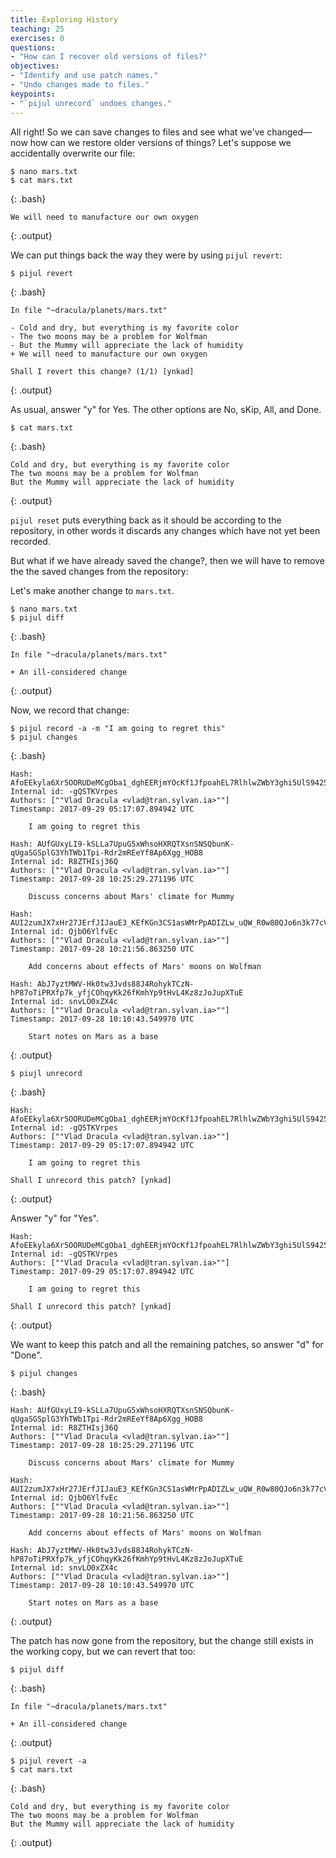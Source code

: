 ```yaml
---
title: Exploring History
teaching: 25
exercises: 0
questions:
- "How can I recover old versions of files?"
objectives:
- "Identify and use patch names."
- "Undo changes made to files."
keypoints:
- "`pijul unrecord` undoes changes."
---
```


All right! So
we can save changes to files and see what we've changed—now how
can we restore older versions of things?
Let's suppose we accidentally overwrite our file:

~~~
$ nano mars.txt
$ cat mars.txt
~~~
{: .bash}

~~~
We will need to manufacture our own oxygen
~~~
{: .output}

We can put things back the way they were
by using `pijul revert`:

~~~
$ pijul revert
~~~
{: .bash}

~~~
In file "~dracula/planets/mars.txt"

- Cold and dry, but everything is my favorite color
- The two moons may be a problem for Wolfman
- But the Mummy will appreciate the lack of humidity
+ We will need to manufacture our own oxygen

Shall I revert this change? (1/1) [ynkad] 
~~~
{: .output}

As usual, answer "y" for Yes.  The other options are No, sKip, All, and Done.

~~~
$ cat mars.txt
~~~
{: .bash}

~~~
Cold and dry, but everything is my favorite color
The two moons may be a problem for Wolfman
But the Mummy will appreciate the lack of humidity
~~~
{: .output}

`pijul reset` puts everything back as it should be according to the repository, in 
other words it discards any changes which have not yet been recorded.

But what if we have already saved the change?, then we will have to remove the 
the saved changes from the repository:

Let's make another change to `mars.txt`.

~~~
$ nano mars.txt
$ pijul diff
~~~
{: .bash}

~~~
In file "~dracula/planets/mars.txt"

+ An ill-considered change

~~~
{: .output}

Now, we record that change:

~~~
$ pijul record -a -m "I am going to regret this"
$ pijul changes
~~~
{: .bash}

~~~
Hash: AfoEEkyla6Xr5OORUDeMCgOba1_dghEERjmYOcKf1JfpoahEL7RlhlwZWbY3ghi5UlS9425DPSYeN0rjbEz22_U
Internal id: -gQSTKVrpes
Authors: [""Vlad Dracula <vlad@tran.sylvan.ia>""]
Timestamp: 2017-09-29 05:17:07.894942 UTC

    I am going to regret this

Hash: AUfGUxyLI9-kSLLa7UpuG5xWhsoHXRQTXsnSNSQbunK-qUgaSGSplG3YhTWb1Tpi-Rdr2mREeYf8Ap6Xgg_HOB8
Internal id: R8ZTHIsj36Q
Authors: [""Vlad Dracula <vlad@tran.sylvan.ia>""]
Timestamp: 2017-09-28 10:25:29.271196 UTC

    Discuss concerns about Mars' climate for Mummy

Hash: AUI2zumJX7xHr27JErfJIJauE3_KEfKGn3CS1asWMrPpADIZLw_uQW_R0w80QJo6n3k77cVlGXBLwp6qpiqwil4
Internal id: QjbO6YlfvEc
Authors: [""Vlad Dracula <vlad@tran.sylvan.ia>""]
Timestamp: 2017-09-28 10:21:56.863250 UTC

    Add concerns about effects of Mars' moons on Wolfman

Hash: AbJ7yztMWV-Hk0tw3Jvds88J4RohykTCzN-hP87oTiPRXfp7k_yfjCOhqyKk26fKmhYp9tHvL4Kz8zJoJupXTuE
Internal id: snvLO0xZX4c
Authors: [""Vlad Dracula <vlad@tran.sylvan.ia>""]
Timestamp: 2017-09-28 10:10:43.549970 UTC

    Start notes on Mars as a base
~~~
{: .output}


~~~
$ piujl unrecord
~~~
{: .bash}

~~~
Hash: AfoEEkyla6Xr5OORUDeMCgOba1_dghEERjmYOcKf1JfpoahEL7RlhlwZWbY3ghi5UlS9425DPSYeN0rjbEz22_U
Internal id: -gQSTKVrpes
Authors: [""Vlad Dracula <vlad@tran.sylvan.ia>""]
Timestamp: 2017-09-29 05:17:07.894942 UTC

    I am going to regret this

Shall I unrecord this patch? [ynkad] 
~~~
{: .output}

Answer "y" for "Yes".

~~~
Hash: AfoEEkyla6Xr5OORUDeMCgOba1_dghEERjmYOcKf1JfpoahEL7RlhlwZWbY3ghi5UlS9425DPSYeN0rjbEz22_U
Internal id: -gQSTKVrpes
Authors: [""Vlad Dracula <vlad@tran.sylvan.ia>""]
Timestamp: 2017-09-29 05:17:07.894942 UTC

    I am going to regret this

Shall I unrecord this patch? [ynkad] 
~~~
{: .output}

We want to keep this patch and all the remaining patches, so answer "d" for "Done".

~~~
$ pijul changes
~~~
{: .bash}

~~~
Hash: AUfGUxyLI9-kSLLa7UpuG5xWhsoHXRQTXsnSNSQbunK-qUgaSGSplG3YhTWb1Tpi-Rdr2mREeYf8Ap6Xgg_HOB8
Internal id: R8ZTHIsj36Q
Authors: [""Vlad Dracula <vlad@tran.sylvan.ia>""]
Timestamp: 2017-09-28 10:25:29.271196 UTC

    Discuss concerns about Mars' climate for Mummy

Hash: AUI2zumJX7xHr27JErfJIJauE3_KEfKGn3CS1asWMrPpADIZLw_uQW_R0w80QJo6n3k77cVlGXBLwp6qpiqwil4
Internal id: QjbO6YlfvEc
Authors: [""Vlad Dracula <vlad@tran.sylvan.ia>""]
Timestamp: 2017-09-28 10:21:56.863250 UTC

    Add concerns about effects of Mars' moons on Wolfman

Hash: AbJ7yztMWV-Hk0tw3Jvds88J4RohykTCzN-hP87oTiPRXfp7k_yfjCOhqyKk26fKmhYp9tHvL4Kz8zJoJupXTuE
Internal id: snvLO0xZX4c
Authors: [""Vlad Dracula <vlad@tran.sylvan.ia>""]
Timestamp: 2017-09-28 10:10:43.549970 UTC

    Start notes on Mars as a base
~~~
{: .output}

The patch has now gone from the repository, but the change still exists in the working copy, but we can 
revert that too:

~~~
$ pijul diff
~~~
{: .bash}

~~~
In file "~dracula/planets/mars.txt"

+ An ill-considered change

~~~
{: .output}

~~~
$ pijul revert -a
$ cat mars.txt
~~~
{: .bash}

~~~
Cold and dry, but everything is my favorite color
The two moons may be a problem for Wolfman
But the Mummy will appreciate the lack of humidity
~~~
{: .output}

